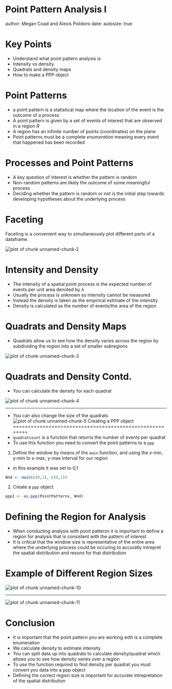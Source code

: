<!--- 
Reflection: 
A student made a comment about enumeration asking if it was okay if only one or two points were missing from the dataset. It was explained that the proportion of missing points is important (i.e. if its only 1 out of 100 points its okay but if its 50/100 then you can't do proper analysis). In addition to this, you often don't know how many points are missing so its always best to work with a complete enumeration not just a sample. A student also asked if changing the window size changes the spatial distribution of the points. It was explained that it simply changes how we see it visually, not the distribution of the points. In assignment, the values in the Chi-squared are residulas NOT p-values. The closer to 0 the residuals are the more confident you are that there is a random distribution.  
--->

Point Pattern Analysis I
========================================================
author: Megan Coad and Alexis Polidoro
date: 
autosize: true

Key Points
========================================================
- Understand what point pattern analysis is 
- Intensity vs density 
- Quadrats and density maps
- How to make a PPP object

Point Patterns
========================================================


-  a point pattern is a statistical map where the location of the event is the outcome of a process 
- A point pattern is given by a set of events of interest that are observed in a region $R$
- A region has an infinite number of points (coordinates) on the plane 
- Point patterns must be a complete _enumeration_ meaning every event that happened has been recorded

Processes and Point Patterns
========================================================
-  A key question of interest is whether the pattern is random
- Non-random patterns are likely the outcome of some meaningful process
- Deciding whether the pattern is random or not is the initial step towards developing hypotheses about the underlying process 

Faceting
========================================================
Faceting is a convenient way to simultaneously plot different parts of a dataframe.

![plot of chunk unnamed-chunk-2](08-Point-pattern-analysis-I-slides-figure/unnamed-chunk-2-1.png)


Intensity and Density
========================================================
- The intensity of a spatial point process is the expected number of events per unit area denoted by $\lambda$
- Usually the process is unknown so intensity cannot be measured
- Instead the density is taken as the empirical estimate of the intensity
- Density is calculated as the number of events/the area of the region

Quadrats and Density Maps
========================================================
- Quadrats allow us to see how the density varies across the region by subdividing the region into a set of smaller subregions 

![plot of chunk unnamed-chunk-3](08-Point-pattern-analysis-I-slides-figure/unnamed-chunk-3-1.png)

Quadrats and Density Contd. 
========================================================
- You can calculate the density for each quadrat

![plot of chunk unnamed-chunk-4](08-Point-pattern-analysis-I-slides-figure/unnamed-chunk-4-1.png)
***
- You can also change the size of the quadrats
![plot of chunk unnamed-chunk-5](08-Point-pattern-analysis-I-slides-figure/unnamed-chunk-5-1.png)
Creating a PPP object
========================================================
- `quadratcount` is a function that returns the number of events per quadrat
- To use this function you need to convert the point patterns to a `ppp`
1. Define the window by means of the `owin` function, and using the x-min, y-min to x-max, y-max interval for our region
- in this example it was set to 0,1



```r
Wnd <- owin(c(0,1), c(0,1))
```

2. Create a `ppp` object



```r
ppp1 <- as.ppp(PointPatterns, Wnd)
```

Defining the Region for Analysis
========================================================
- When conducting analysis with point pattersn it is important to define a region for analysis that is consistent with the pattern of interest
- It is critical that the window size is representative of the entire area where the underlying process could be occuring to accuratly intrepret the spatial distribution and resons for that distribution  

<!---
It is helpful to use an example to explain this concept. 
the window has to be represneteive of where the processes could occur. It is not just that the window could be to big or to small, but it may not represent the entire area where the process could be happening. E.g. In the small window it is possible that the window is appropriate because that is the region where processes could occur, if this is the case it is a legitimate cluster. If the process only happens in that small region then then window should be smaller and it is actually better reprerentative of a radom distribution.  
--->


Example of Different Region Sizes 
========================================================
![plot of chunk unnamed-chunk-10](08-Point-pattern-analysis-I-slides-figure/unnamed-chunk-10-1.png)
***

![plot of chunk unnamed-chunk-11](08-Point-pattern-analysis-I-slides-figure/unnamed-chunk-11-1.png)

Conclusion
=======================================================
- It is important that the point pattern you are working with is a complete enumeration 
- We calculate density to estimate intensity 
- You can split data up into quadrats to calculate density/quadrat which allows you to see how density varies over a region 
- To use the function required to find density per quadrat you must convert you data into a ppp object 
- Defining the correct region size is important for accurate intrepretation of the spatial distribution 
